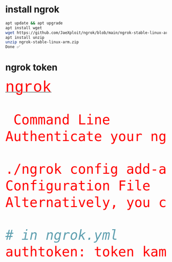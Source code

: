 # install ngrok
```sh
apt update && apt upgrade
apt install wget
wget https://github.com/JaeXploit/ngrok/blob/main/ngrok-stable-linux-arm.zip -0 ngrok-stable-linux-arm.zip
apt install unzip
unzip ngrok-stable-linux-arm.zip
Done ✅
```
# ngrok token
<a href="https://ngrok.io"> <font face="courier new" size="8" color="red">ngrok</a>
 ```sh
  Command Line
Authenticate your ngrok agent. You only have to do this once. The Authtoken is saved in the default configuration file.

./ngrok config add-authtoken isi token kamu sayang :v
Configuration File
Alternatively, you can directly add the Authtoken to your ngrok.yml configuration file. Use ngrok config edit to open the file.

# in ngrok.yml
authtoken: token kamu sayang muach :v
 ``` 
